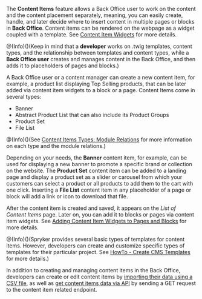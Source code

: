 The **Content Items** feature allows a Back Office user to work on the content and the content placement separately, meaning, you can easily create, handle, and later decide where to insert content in multiple pages or blocks in **Back Office**. Content items can be rendered on the webpage as a widget coupled with a template. See [Content Item Widgets](https://documentation.spryker.com/v3/docs/content-item-widgets-overview-201907) for more details.

@(Info)()(Keep in mind that a **developer** works on .twig templates, content types, and the relationship between templates and content types, while a **Back Office user** creates and manages content in the Back Office, and then adds it to placeholders of pages and blocks.)

A Back Office user or a content manager can create a new content item, for example, a product list displaying Top Selling products, that can be later added via content item widgets to a block or a page. Content Items come in several types:

* Banner
* Abstract Product List that can also include its Product Groups
* Product Set
* File List 

@(Info)()(See [Content Items Types: Module Relations](https://documentation.spryker.com/v3/docs/content-items-types-module-relations-201907) for more information on each type and the module relations.)

Depending on your needs, the **Banner** content item, for example, can be used for displaying a new banner to promote a specific brand or collection on the website. The **Product Set** content item can be added to a landing page and display a product set as a slider or carousel from which your customers can select a product or all products to add them to the cart with one click. Inserting a **File List** content item in any placeholder of a page or block will add a link or icon to download that file.

After the content item is created and saved, it appears on the _List of Content Items_ page. Later on, you can add it to blocks or pages via content item widgets. See [Adding Content Item Widgets to Pages and Blocks](https://documentation.spryker.com/v4/docs/adding-content-item-widgets-to-pages-and-blocks) for more details.

@(Info)()(Spryker provides several basic types of templates for content items. However, developers can create and customize specific types of templates for their particular project. See [HowTo - Create CMS Templates](https://documentation.spryker.com/v4/docs/ht-create-cms-templates#adding-a-template-for-a-content-item-widget) for more details.)

In addition to creating and managing content items in the Back Office, developers can create or edit content items by [importing their data using a CSV file](https://documentation.spryker.com/v4/docs/data-importers-review-implementation), as well as [get content items data via API](https://documentation.spryker.com/v3/docs/retrieving-content-item-data-201907) by sending a GET request to the content item related endpoint. 

<!--_Last review date: Jul 24, 2019_

by Yuliia Boiko-->
